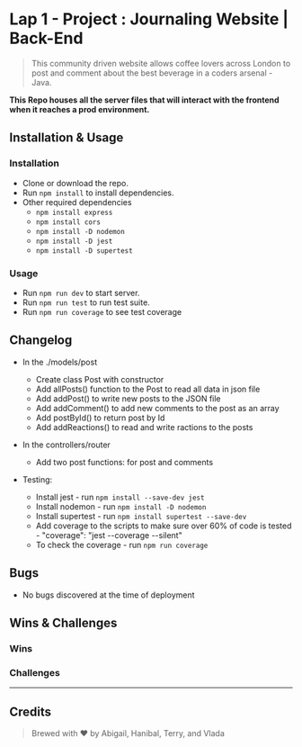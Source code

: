 # Lap 1 - Project : Journaling Website | Back-End

> This community driven website allows coffee lovers across London to post and comment about the best beverage in a coders arsenal - Java.

**This Repo houses all the server files that will interact with the frontend when it reaches a prod environment.**

## Installation & Usage

### Installation

* Clone or download the repo.
* Run `npm install` to install dependencies.
* Other required dependencies
    * `npm install express`
    * `npm install cors`
    * `npm install -D nodemon`
    * `npm install -D jest`
    * `npm install -D supertest`

### Usage

* Run `npm run dev` to start server.
* Run `npm run test` to run test suite.
* Run `npm run coverage` to see test coverage

## Changelog
*  In the ./models/post 
     * Create class Post with constructor
     * Add allPosts() function to the Post to read all data in json file 
     * Add addPost() to write new posts to the JSON file
     * Add addComment() to add new comments to the post as an array
     * Add postById() to return post by Id
     * Add addReactions() to read and write ractions to the posts
    
 * In the controllers/router
    * Add two post functions: for post and comments
        
* Testing:
    * Install jest - run `npm install --save-dev jest`
    * Install nodemon - run  `npm install -D nodemon`
    * Install supertest - run `npm install supertest --save-dev`
    * Add coverage to the scripts to make sure over 60% of code is tested - "coverage": "jest --coverage --silent"
    * To check the coverage - run `npm run coverage`

## Bugs
* No bugs discovered at the time of deployment 

## Wins & Challenges

### Wins

### Challenges

----
## Credits

>Brewed with ❤️ by Abigail, Hanibal, Terry, and Vlada
